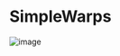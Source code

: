 # SimpleWarps
![image](https://github.com/user-attachments/assets/485b3ee4-32c5-4112-b66b-e62b604b8c4a)
